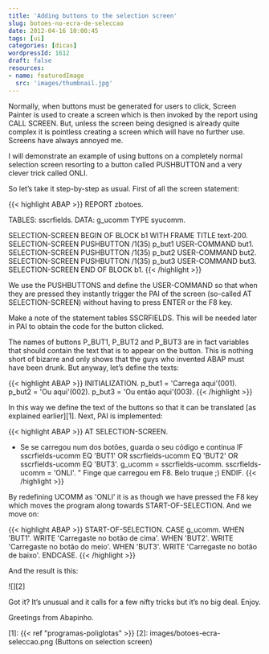 ```yaml
---
title: 'Adding buttons to the selection screen'
slug: botoes-no-ecra-de-seleccao
date: 2012-04-16 10:00:45
tags: [ui]
categories: [dicas]
wordpressId: 1612
draft: false
resources:
- name: featuredImage
  src: 'images/thumbnail.jpg'
---
```

Normally, when buttons must be generated for users to click, Screen Painter is used to create a screen which is then invoked by the report using CALL SCREEN. But, unless the screen being designed is already quite complex it is pointless creating a screen which will have no further use. Screens have always annoyed me.

I will demonstrate an example of using buttons on a completely normal selection screen resorting to a button called PUSHBUTTON and a very clever trick called ONLI.

<!--more-->

So let’s take it step-by-step as usual. First of all the screen statement:


{{< highlight ABAP >}}
REPORT zbotoes.

TABLES: sscrfields.
DATA: g_ucomm TYPE syucomm.

SELECTION-SCREEN BEGIN OF BLOCK b1 WITH FRAME TITLE text-200.
SELECTION-SCREEN PUSHBUTTON /1(35) p_but1 USER-COMMAND but1.
SELECTION-SCREEN PUSHBUTTON /1(35) p_but2 USER-COMMAND but2.
SELECTION-SCREEN PUSHBUTTON /1(35) p_but3 USER-COMMAND but3.
SELECTION-SCREEN END OF BLOCK b1.
{{< /highlight >}}

We use the PUSHBUTTONS and define the USER-COMMAND so that when they are pressed they instantly trigger the PAI of the screen (so-called AT SELECTION-SCREEN) without having to press ENTER or the F8 key.

Make a note of the statement tables SSCRFIELDS. This will be needed later in PAI to obtain the code for the button clicked.

The names of buttons P_BUT1, P_BUT2 and P_BUT3 are in fact variables that should contain the text that is to appear on the button. This is nothing short of bizarre and only shows that the guys who invented ABAP must have been drunk. But anyway, let’s define the texts:


{{< highlight ABAP >}}
INITIALIZATION.
  p_but1 = 'Carrega aqui'(001).
  p_but2 = 'Ou aqui'(002).
  p_but3 = 'Ou então aqui'(003).
{{< /highlight >}}

In this way we define the text of the buttons so that it can be translated [as explained earlier][1]. Next, PAI is implemented:


{{< highlight ABAP >}}
AT SELECTION-SCREEN.
* Se se carregou num dos botões, guarda o seu código e continua
  IF sscrfields-ucomm EQ 'BUT1' OR
      sscrfields-ucomm EQ 'BUT2' OR
      sscrfields-ucomm EQ 'BUT3'.
    g_ucomm = sscrfields-ucomm.
    sscrfields-ucomm = 'ONLI'. " Finge que carregou em F8. Belo truque ;)
  ENDIF.
{{< /highlight >}}

By redefining UCOMM as 'ONLI’ it is as though we have pressed the F8 key which moves the program along towards START-OF-SELECTION. And we move on:


{{< highlight ABAP >}}
START-OF-SELECTION.
  CASE g_ucomm.
    WHEN 'BUT1'.
      WRITE 'Carregaste no botão de cima'.
    WHEN 'BUT2'.
      WRITE 'Carregaste no botão do meio'.
    WHEN 'BUT3'.
      WRITE 'Carregaste no botão de baixo'.
ENDCASE.
{{< /highlight >}}

And the result is this:

![][2]

Got it? It’s unusual and it calls for a few nifty tricks but it’s no big deal. Enjoy.

Greetings from Abapinho.

   [1]: {{< ref "programas-poliglotas" >}}
   [2]: images/botoes-ecra-seleccao.png (Buttons on selection screen)
